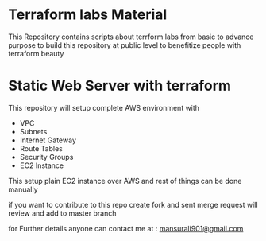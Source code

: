 # Terraform labs Material
This Repository contains scripts about terrform labs from basic to advance 
purpose to build this repository at public level to benefitize people with 
terraform beauty 
# Static Web Server with terraform
This repository will setup complete AWS environment with 
- VPC
- Subnets
- Internet Gateway
- Route Tables
- Security Groups 
- EC2 Instance 

This setup plain EC2 instance over AWS and rest of things can be done 
manually 


if you want to contribute to this repo create fork and sent merge request 
 will review and add to master branch 

for Further details anyone can contact me at : mansurali901@gmail.com
